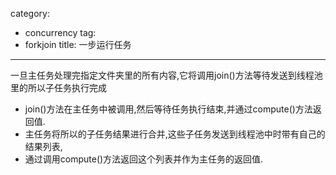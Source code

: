 category: 
- concurrency
tag:
- forkjoin
title: 一步运行任务
---
一旦主任务处理完指定文件夹里的所有内容,它将调用join()方法等待发送到线程池里的所以子任务执行完成
 
* join()方法在主任务中被调用,然后等待任务执行结束,并通过compute()方法返回值.
* 主任务将所以的子任务结果进行合并,这些子任务发送到线程池中时带有自己的结果列表,
* 通过调用compute()方法返回这个列表并作为主任务的返回值.
